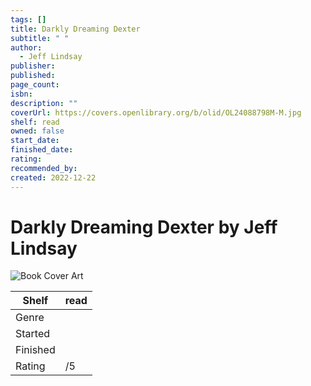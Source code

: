 ```yaml
---
tags: []
title: Darkly Dreaming Dexter
subtitle: " "
author:
  - Jeff Lindsay
publisher: 
published: 
page_count: 
isbn: 
description: ""
coverUrl: https://covers.openlibrary.org/b/olid/OL24088798M-M.jpg
shelf: read
owned: false
start_date: 
finished_date: 
rating: 
recommended_by: 
created: 2022-12-22
---
```


# Darkly Dreaming Dexter by Jeff Lindsay

![Book Cover Art](https://covers.openlibrary.org/b/olid/OL24088798M-M.jpg)

| Shelf | read |
| --- | --- |
| Genre |  |
| Started |  |
| Finished |  |
| Rating | /5 |

